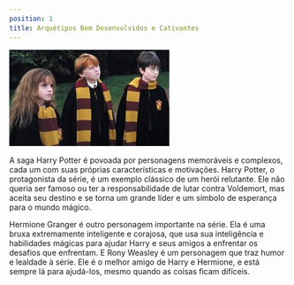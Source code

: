 ```yaml
---
position: 1
title: Arquétipos Bem Desenvolvidos e Cativantes
---
```


![Hogwarts](../../static/img/trio.jpg)

A saga Harry Potter é povoada por personagens memoráveis e complexos, cada um com suas próprias características e motivações. Harry Potter, o protagonista da série, é um exemplo clássico de um herói relutante. Ele não queria ser famoso ou ter a responsabilidade de lutar contra Voldemort, mas aceita seu destino e se torna um grande líder e um símbolo de esperança para o mundo mágico.

Hermione Granger é outro personagem importante na série. Ela é uma bruxa extremamente inteligente e corajosa, que usa sua inteligência e habilidades mágicas para ajudar Harry e seus amigos a enfrentar os desafios que enfrentam. E Rony Weasley é um personagem que traz humor e lealdade à série. Ele é o melhor amigo de Harry e Hermione, e está sempre lá para ajudá-los, mesmo quando as coisas ficam difíceis.